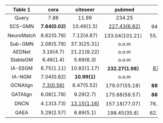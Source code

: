 |  Table 1   |       cora       |      citeseer      |       pubmed        |       deezer       |      facebook      |        dblp         |        reddit         |
| :--------: | :--------------: | :----------------: | :-----------------: | :----------------: | :----------------: | :-----------------: | :-------------------: |
|   Query    |       7.86       |       11.99        |       234.25        |       89.93        |       38.68        |        68.43        |        355.23         |
|  SCS-GMN   |  **7.84(0.02)**  |     10.49(1.5)     | <u>227.43(6.82)</u> |    94.54(4.61）    |  **40.97(2.29）**  |   **61.69(6.74)**   |   **404.29(49.06)**   |
| NeuroMatch |    8.62(0.76)    |     7.12(4.87)     |   133.04(101.21）   |   55.39(34.54）    |   49.93(11.25）    | <u>43.49(24.94)</u> | <u>195.75(159.48)</u> |
|  Sub-GMN   |    2.08(5.78)    |    37.3(25.31)     |        o.o.m        |       o.o.m        |       o.o.m        |        o.o.m        |         o.o.m         |
|   AEDNet   |    3.16(4.7)     |    21.21(9.22)     |        o.o.m        |       o.o.m        |       o.o.m        |        o.o.m        |         o.o.m         |
|  StableGM  |    6.46(1.4)     |     5.69(6.3)      |        o.o.m        |       o.o.m        |       o.o.m        |        o.o.m        |         o.o.m         |
|  IA-SSGM   |    6.75(1.11)    |    10.82(1.17)     |  **232.27(1.98）**  | <u>87.11(2.82)</u> |   24.46(14.22）    |        o.o.m        |         o.o.m         |
|   IA-NGM   |    7.04(0.82)    |    **10.99(1)**    |        o.o.m        |       o.o.m        |       o.o.m        |        o.o.m        |         o.o.m         |
|  GCNAlign  | <u>7.3(0.56)</u> |     6.47(5.52)     |   179.07(55.18）    |  **88.72(1.21）**  |    28.87(9.81）    |        o.o.m        |         o.o.m         |
|  GATAlign  |    6.08(1.78)    |     9.29(2.7)      |   175.68(58.57）    |  **88.72(1.21）**  | <u>29.16(9.52)</u> |        o.o.m        |         o.o.m         |
|    DNCN    |    4.13(3.73)    | <u>13.15(1.16)</u> |   157.18(77.07）    |   76.29(13.64）    |   26.71(11.97）    |    30.02(38.41)     |         o.o.m         |
|    GAEA    |    5.29(2.57)    |     6.89(5.1)      |    198.45(35.8）    |   62.78(27.15）    |    21.08(17.6）    |        o.o.m        |         o.o.m         |
